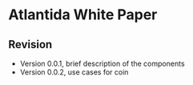 # Atlantida White Paper

## Revision

* Version 0.0.1, brief description of the components
* Version 0.0.2, use cases for coin
